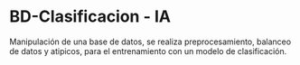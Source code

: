 # BD-Clasificacion - IA

Manipulación de una base de datos, se realiza preprocesamiento, balanceo de datos y atipicos, para el entrenamiento con un modelo de clasificación.
